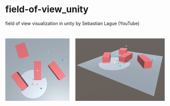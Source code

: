 # field-of-view_unity
field of view visualization in unity by Sebastian Lague (YouTube)

# ![field of view](field_of_view.png)
